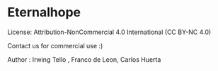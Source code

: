 # Eternalhope
License: Attribution-NonCommercial 4.0 International (CC BY-NC 4.0)

Contact us for commercial use :)

Author : Irwing Tello , Franco de Leon, Carlos Huerta

